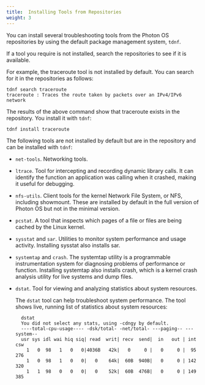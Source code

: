 ```yaml
---
title:  Installing Tools from Repositories
weight: 3
---
```


You can install several troubleshooting tools from the Photon OS repositories by using the default package management system, `tdnf`. 

If a tool you require is not installed, search the repositories to see if it is available. 

For example, the traceroute tool is not installed by default. You can search for it in the repositories as follows:   

	tdnf search traceroute
	traceroute : Traces the route taken by packets over an IPv4/IPv6 network

The results of the above command show that traceroute exists in the repository. You install it with `tdnf`: 

	tdnf install traceroute

The following tools are not installed by default but are in the repository and can be installed with `tdnf`: 

* `net-tools`. Networking tools.
* `ltrace`. Tool for intercepting and recording dynamic library calls. It can identify the function an application was calling when it crashed, making it useful for debugging.
* `nfs-utils`. Client tools for the kernel Network File System, or NFS, including showmount. These are installed by default in the full version of Photon OS but not in the minimal version. 
* `pcstat`. A tool that inspects which pages of a file or files are being cached by the Linux kernel.
* `sysstat` and `sar`. Utilities to monitor system performance and usage activity. Installing sysstat also installs sar.
* `systemtap` and `crash`. The systemtap utility is a programmable instrumentation system for diagnosing problems of performance or function. Installing systemtap also installs crash, which is a kernel crash analysis utility for live systems and dump files.
* `dstat`. Tool for viewing and analyzing statistics about system resources.

    The `dstat` tool can help troubleshoot system performance. The tool shows live, running list of statistics about system resources: 
    
    	dstat
    	You did not select any stats, using -cdngy by default.
    	----total-cpu-usage---- -dsk/total- -net/total- ---paging-- ---system--
    	usr sys idl wai hiq siq| read  writ| recv  send|  in   out | int   csw
    	  1   0  98   1   0   0|4036B   42k|   0     0 |   0     0 |  95   276
    	  1   0  98   1   0   0|   0    64k|  60B  940B|   0     0 | 142   320
    	  1   1  98   0   0   0|   0    52k|  60B  476B|   0     0 | 149   385
